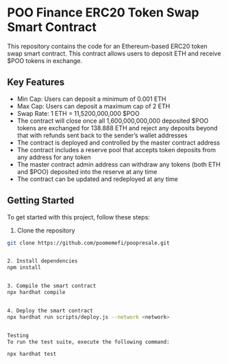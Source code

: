 # POO Finance ERC20 Token Swap Smart Contract

This repository contains the code for an Ethereum-based ERC20 token swap smart contract. This contract allows users to deposit ETH and receive $POO tokens in exchange.

## Key Features

- Min Cap:  Users can deposit a minimum of 0.001 ETH
- Max Cap:  Users can deposit a maximum cap of 2 ETH
- Swap Rate:  1 ETH = 11,5200,000,000 $POO
- The contract will close once all 1,600,000,000,000 deposited $POO tokens are exchanged for 138.888 ETH and reject any deposits beyond that with refunds sent back to the sender’s wallet addresses
- The contract is deployed and controlled by the master contract address
- The contract includes a reserve pool that accepts token deposits from any address for any token
- The master contract admin address can withdraw any tokens (both ETH and $POO) deposited into the reserve at any time
- The contract can be updated and redeployed at any time

## Getting Started

To get started with this project, follow these steps:

1. Clone the repository
```bash
git clone https://github.com/poomemefi/poopresale.git


2. Install dependencies
npm install


3. Compile the smart contract
npx hardhat compile


4. Deploy the smart contract
npx hardhat run scripts/deploy.js --network <network>


Testing
To run the test suite, execute the following command:

npx hardhat test
